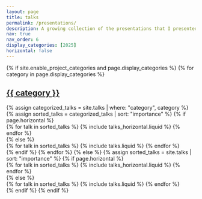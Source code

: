 ```yaml
---
layout: page
title: talks
permalink: /presentations/
description: A growing collection of the presentations that I presented.
nav: true
nav_order: 6
display_categories: [2025]
horizontal: false
---
```


<!-- pages/talks.md -->
<div class="projects">
    {% if site.enable_project_categories and page.display_categories %}
        <!-- Display categorized talks -->
        {% for category in page.display_categories %}
            <a id="{{ category }}" href=".#{{ category }}">
                <h2 class="category">{{ category }}</h2>
            </a>
            {% assign categorized_talks = site.talks | where: "category", category %}
            {% assign sorted_talks = categorized_talks | sort: "importance" %}
            <!-- Generate cards for each talk -->
            {% if page.horizontal %}
                <div class="container">
                    <div class="row row-cols-1 row-cols-md-2">
                        {% for talk in sorted_talks %}
                            {% include talks_horizontal.liquid %}
                        {% endfor %}
                    </div>
                </div>
            {% else %}
                <div class="row row-cols-1 row-cols-md-3">
                    {% for talk in sorted_talks %}
                        {% include talks.liquid %}
                    {% endfor %}
                </div>
            {% endif %}
        {% endfor %}
    {% else %}
        <!-- Display talks without categories -->
        {% assign sorted_talks = site.talks | sort: "importance" %}
        <!-- Generate cards for each talk -->
        {% if page.horizontal %}
            <div class="container">
                <div class="row row-cols-1 row-cols-md-2">
                    {% for talk in sorted_talks %}
                        {% include talks_horizontal.liquid %}
                    {% endfor %}
                </div>
            </div>
        {% else %}
            <div class="row row-cols-1 row-cols-md-3">
                {% for talk in sorted_talks %}
                    {% include talks.liquid %}
                {% endfor %}
            </div>
        {% endif %}
    {% endif %}
</div>